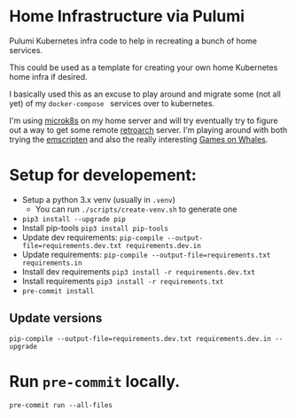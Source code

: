 # Home Infrastructure via Pulumi

Pulumi Kubernetes infra code to help in recreating a bunch of home services.

This could be used as a template for creating your own home Kubernetes home infra if desired.

I basically used this as an excuse to play around and migrate some (not all yet) of my `docker-compose ` services over to kubernetes.

I'm using [microk8s](https://microk8s.io/) on my home server and will try eventually try to figure out a way to get some remote [retroarch](https://www.retroarch.com/) server. I'm playing around with both trying the [emscripten](https://emscripten.org/) and also the really interesting [Games on Whales](https://artifacthub.io/packages/helm/k8s-at-home/games-on-whales).

# Setup for developement:

- Setup a python 3.x venv (usually in `.venv`)
  - You can run `./scripts/create-venv.sh` to generate one
- `pip3 install --upgrade pip`
- Install pip-tools `pip3 install pip-tools`
- Update dev requirements: `pip-compile --output-file=requirements.dev.txt requirements.dev.in`
- Update requirements: `pip-compile --output-file=requirements.txt requirements.in`
- Install dev requirements `pip3 install -r requirements.dev.txt`
- Install requirements `pip3 install -r requirements.txt`
- `pre-commit install`

## Update versions

`pip-compile --output-file=requirements.dev.txt requirements.dev.in --upgrade`

# Run `pre-commit` locally.

`pre-commit run --all-files`
